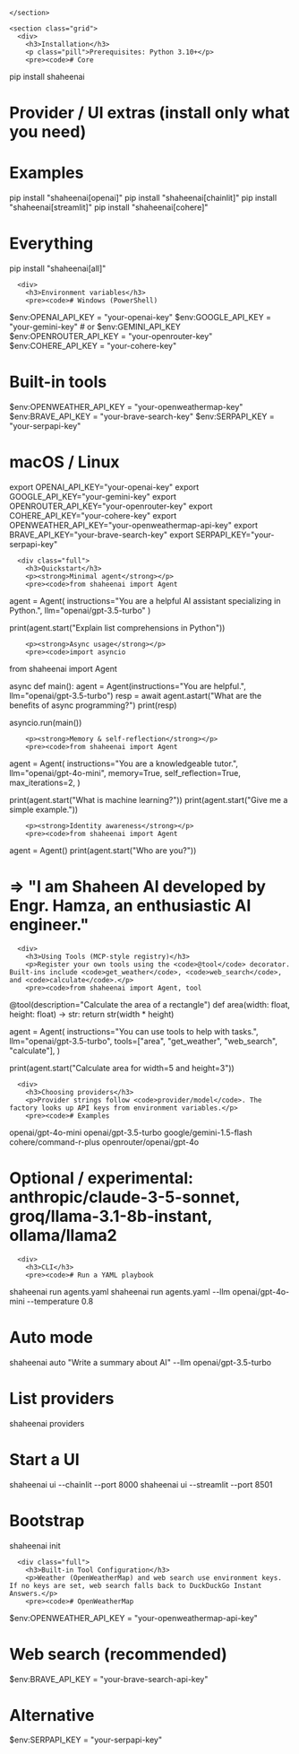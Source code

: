 <!doctype html>
    </section>

    <section class="grid">
      <div>
        <h3>Installation</h3>
        <p class="pill">Prerequisites: Python 3.10+</p>
        <pre><code># Core
pip install shaheenai

# Provider / UI extras (install only what you need)
# Examples
pip install "shaheenai[openai]"
pip install "shaheenai[chainlit]"
pip install "shaheenai[streamlit]"
pip install "shaheenai[cohere]"
# Everything
pip install "shaheenai[all]"
</code></pre>
      </div>

      <div>
        <h3>Environment variables</h3>
        <pre><code># Windows (PowerShell)
$env:OPENAI_API_KEY = "your-openai-key"
$env:GOOGLE_API_KEY = "your-gemini-key"   # or $env:GEMINI_API_KEY
$env:OPENROUTER_API_KEY = "your-openrouter-key"
$env:COHERE_API_KEY = "your-cohere-key"
# Built-in tools
$env:OPENWEATHER_API_KEY = "your-openweathermap-key"
$env:BRAVE_API_KEY = "your-brave-search-key"
$env:SERPAPI_KEY = "your-serpapi-key"

# macOS / Linux
export OPENAI_API_KEY="your-openai-key"
export GOOGLE_API_KEY="your-gemini-key"
export OPENROUTER_API_KEY="your-openrouter-key"
export COHERE_API_KEY="your-cohere-key"
export OPENWEATHER_API_KEY="your-openweathermap-api-key"
export BRAVE_API_KEY="your-brave-search-key"
export SERPAPI_KEY="your-serpapi-key"
</code></pre>
      </div>

      <div class="full">
        <h3>Quickstart</h3>
        <p><strong>Minimal agent</strong></p>
        <pre><code>from shaheenai import Agent

agent = Agent(
    instructions="You are a helpful AI assistant specializing in Python.",
    llm="openai/gpt-3.5-turbo"
)

print(agent.start("Explain list comprehensions in Python"))
</code></pre>

        <p><strong>Async usage</strong></p>
        <pre><code>import asyncio
from shaheenai import Agent

async def main():
    agent = Agent(instructions="You are helpful.", llm="openai/gpt-3.5-turbo")
    resp = await agent.astart("What are the benefits of async programming?")
    print(resp)

asyncio.run(main())
</code></pre>

        <p><strong>Memory & self‑reflection</strong></p>
        <pre><code>from shaheenai import Agent

agent = Agent(
    instructions="You are a knowledgeable tutor.",
    llm="openai/gpt-4o-mini",
    memory=True,
    self_reflection=True,
    max_iterations=2,
)

print(agent.start("What is machine learning?"))
print(agent.start("Give me a simple example."))
</code></pre>

        <p><strong>Identity awareness</strong></p>
        <pre><code>from shaheenai import Agent

agent = Agent()
print(agent.start("Who are you?"))
# => "I am Shaheen AI developed by Engr. Hamza, an enthusiastic AI engineer."
</code></pre>
      </div>

      <div>
        <h3>Using Tools (MCP-style registry)</h3>
        <p>Register your own tools using the <code>@tool</code> decorator. Built-ins include <code>get_weather</code>, <code>web_search</code>, and <code>calculate</code>.</p>
        <pre><code>from shaheenai import Agent, tool

@tool(description="Calculate the area of a rectangle")
def area(width: float, height: float) -> str:
    return str(width * height)

agent = Agent(
    instructions="You can use tools to help with tasks.",
    llm="openai/gpt-3.5-turbo",
    tools=["area", "get_weather", "web_search", "calculate"],
)

print(agent.start("Calculate area for width=5 and height=3"))
</code></pre>
      </div>

      <div>
        <h3>Choosing providers</h3>
        <p>Provider strings follow <code>provider/model</code>. The factory looks up API keys from environment variables.</p>
        <pre><code># Examples
openai/gpt-4o-mini
openai/gpt-3.5-turbo
google/gemini-1.5-flash
cohere/command-r-plus
openrouter/openai/gpt-4o
# Optional / experimental: anthropic/claude-3-5-sonnet, groq/llama-3.1-8b-instant, ollama/llama2
</code></pre>
      </div>

      <div>
        <h3>CLI</h3>
        <pre><code># Run a YAML playbook
shaheenai run agents.yaml
shaheenai run agents.yaml --llm openai/gpt-4o-mini --temperature 0.8

# Auto mode
shaheenai auto "Write a summary about AI" --llm openai/gpt-3.5-turbo

# List providers
shaheenai providers

# Start a UI
shaheenai ui --chainlit --port 8000
shaheenai ui --streamlit --port 8501

# Bootstrap
shaheenai init
</code></pre>
      </div>

      <div class="full">
        <h3>Built-in Tool Configuration</h3>
        <p>Weather (OpenWeatherMap) and web search use environment keys. If no keys are set, web search falls back to DuckDuckGo Instant Answers.</p>
        <pre><code># OpenWeatherMap
$env:OPENWEATHER_API_KEY = "your-openweathermap-api-key"

# Web search (recommended)
$env:BRAVE_API_KEY = "your-brave-search-api-key"
# Alternative
$env:SERPAPI_KEY = "your-serpapi-key"
